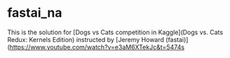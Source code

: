 # fastai_na
This is the solution for [Dogs vs Cats competition in Kaggle](Dogs vs. Cats Redux: Kernels Edition) instructed by [Jeremy Howard (fastai)](https://www.youtube.com/watch?v=e3aM6XTekJc&t=5474s


